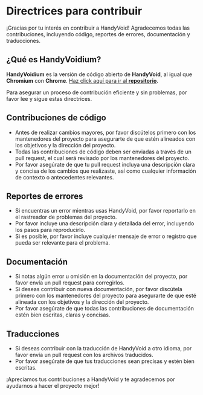 # Directrices para contribuir

¡Gracias por tu interés en contribuir a HandyVoid! Agradecemos todas las contribuciones, incluyendo código, reportes de errores, documentación y traducciones.

<!--more-->

## ¿Qué es HandyVoidium?

**HandyVoidium** es la versión de código abierto de **HandyVoid**, al igual que **Chromium** con **Chrome**. [Haz click aquí para ir al **repositorio**](https://github.com/HandyVoid/HandyVoidium).

Para asegurar un proceso de contribución eficiente y sin problemas, por favor lee y sigue estas directrices.

## Contribuciones de código

- Antes de realizar cambios mayores, por favor discútelos primero con los mantenedores del proyecto para asegurarte de que estén alineados con los objetivos y la dirección del proyecto.
- Todas las contribuciones de código deben ser enviadas a través de un pull request, el cual será revisado por los mantenedores del proyecto.
- Por favor asegúrate de que tu pull request incluya una descripción clara y concisa de los cambios que realizaste, así como cualquier información de contexto o antecedentes relevantes.

## Reportes de errores

- Si encuentras un error mientras usas HandyVoid, por favor reportarlo en el rastreador de problemas del proyecto.
- Por favor incluye una descripción clara y detallada del error, incluyendo los pasos para reproducirlo.
- Si es posible, por favor incluye cualquier mensaje de error o registro que pueda ser relevante para el problema.

## Documentación

- Si notas algún error u omisión en la documentación del proyecto, por favor envía un pull request para corregirlos.
- Si deseas contribuir con nueva documentación, por favor discútela primero con los mantenedores del proyecto para asegurarte de que esté alineada con los objetivos y la dirección del proyecto.
- Por favor asegúrate de que todas las contribuciones de documentación estén bien escritas, claras y concisas.

## Traducciones

- Si deseas contribuir con la traducción de HandyVoid a otro idioma, por favor envía un pull request con los archivos traducidos.
- Por favor asegúrate de que tus traducciones sean precisas y estén bien escritas.

¡Apreciamos tus contribuciones a HandyVoid y te agradecemos por ayudarnos a hacer el proyecto mejor!
